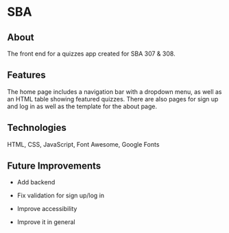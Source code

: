 # SBA
## About
The front end for a quizzes app created for SBA 307 & 308. 
## Features
The home page includes a navigation bar with a dropdown menu, as well as an HTML table showing featured quizzes. There are also pages for sign up and log in as well as the template for the about page. 
## Technologies
HTML, CSS, JavaScript, Font Awesome, Google Fonts
## Future Improvements
* Add backend
- Fix validation for sign up/log in
+ Improve accessibility 
* Improve it in general




